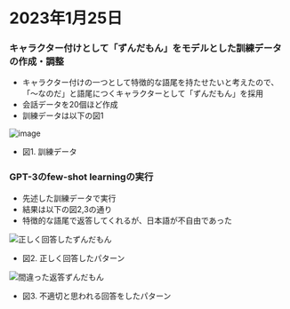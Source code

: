 
# 2023年1月25日

### キャラクター付けとして「ずんだもん」をモデルとした訓練データの作成・調整
 - キャラクター付けの一つとして特徴的な語尾を持たせたいと考えたので、「～なのだ」と語尾につくキャラクターとして「ずんだもん」を採用
 - 会話データを20個ほど作成
 - 訓練データは以下の図1
 
 ![image](https://user-images.githubusercontent.com/109527837/214480789-2d3f0ca1-9554-451a-8ebc-10578ec6a3c3.png)
   - 図1. 訓練データ
 
### GPT-3のfew-shot learningの実行
 - 先述した訓練データで実行
 - 結果は以下の図2,3の通り
  - 特徴的な語尾で返答してくれるが、日本語が不自由であった

![正しく回答したずんだもん](https://user-images.githubusercontent.com/109527837/214479676-7ae57f87-2c67-4a0a-ae46-421b604a8f68.png)
  - 図2. 正しく回答したパターン
  
![間違った返答ずんだもん](https://user-images.githubusercontent.com/109527837/214479782-3badc4ef-5639-4821-ba3e-41ec0da6a30e.png)
  - 図3. 不適切と思われる回答をしたパターン
